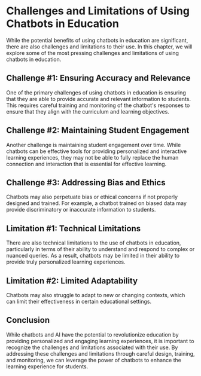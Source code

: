Challenges and Limitations of Using Chatbots in Education
==================================================================================================

While the potential benefits of using chatbots in education are significant, there are also challenges and limitations to their use. In this chapter, we will explore some of the most pressing challenges and limitations of using chatbots in education.

Challenge #1: Ensuring Accuracy and Relevance
---------------------------------------------

One of the primary challenges of using chatbots in education is ensuring that they are able to provide accurate and relevant information to students. This requires careful training and monitoring of the chatbot's responses to ensure that they align with the curriculum and learning objectives.

Challenge #2: Maintaining Student Engagement
--------------------------------------------

Another challenge is maintaining student engagement over time. While chatbots can be effective tools for providing personalized and interactive learning experiences, they may not be able to fully replace the human connection and interaction that is essential for effective learning.

Challenge #3: Addressing Bias and Ethics
----------------------------------------

Chatbots may also perpetuate bias or ethical concerns if not properly designed and trained. For example, a chatbot trained on biased data may provide discriminatory or inaccurate information to students.

Limitation #1: Technical Limitations
------------------------------------

There are also technical limitations to the use of chatbots in education, particularly in terms of their ability to understand and respond to complex or nuanced queries. As a result, chatbots may be limited in their ability to provide truly personalized learning experiences.

Limitation #2: Limited Adaptability
-----------------------------------

Chatbots may also struggle to adapt to new or changing contexts, which can limit their effectiveness in certain educational settings.

Conclusion
----------

While chatbots and AI have the potential to revolutionize education by providing personalized and engaging learning experiences, it is important to recognize the challenges and limitations associated with their use. By addressing these challenges and limitations through careful design, training, and monitoring, we can leverage the power of chatbots to enhance the learning experience for students.


